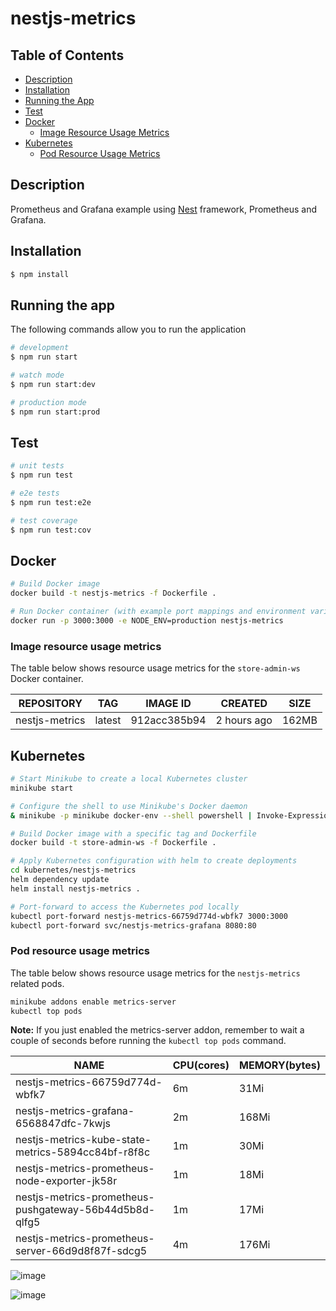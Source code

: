 # nestjs-metrics

## Table of Contents
- [Description](#description)
- [Installation](#installation)
- [Running the App](#running-the-app)
- [Test](#test)
- [Docker](#docker)
  - [Image Resource Usage Metrics](#image-resource-usage-metrics)
- [Kubernetes](#kubernetes)
  - [Pod Resource Usage Metrics](#pod-resource-usage-metrics)

## Description

Prometheus and Grafana example using [Nest](https://github.com/nestjs/nest) framework, Prometheus and Grafana.

## Installation

```bash
$ npm install
```

## Running the app
The following commands allow you to run the application

```bash
# development
$ npm run start

# watch mode
$ npm run start:dev

# production mode
$ npm run start:prod
```

## Test

```bash
# unit tests
$ npm run test

# e2e tests
$ npm run test:e2e

# test coverage
$ npm run test:cov
```

## Docker

```bash
# Build Docker image
docker build -t nestjs-metrics -f Dockerfile .

# Run Docker container (with example port mappings and environment variables)
docker run -p 3000:3000 -e NODE_ENV=production nestjs-metrics
```

### Image resource usage metrics

The table below shows resource usage metrics for the `store-admin-ws` Docker container.

| REPOSITORY        | TAG    | IMAGE ID      | CREATED      | SIZE  |
|-------------------|--------|---------------|--------------|-------|
| nestjs-metrics    | latest | 912acc385b94  | 2 hours ago  | 162MB |


## Kubernetes

```bash
# Start Minikube to create a local Kubernetes cluster
minikube start

# Configure the shell to use Minikube's Docker daemon
& minikube -p minikube docker-env --shell powershell | Invoke-Expression

# Build Docker image with a specific tag and Dockerfile
docker build -t store-admin-ws -f Dockerfile .

# Apply Kubernetes configuration with helm to create deployments
cd kubernetes/nestjs-metrics
helm dependency update
helm install nestjs-metrics .

# Port-forward to access the Kubernetes pod locally
kubectl port-forward nestjs-metrics-66759d774d-wbfk7 3000:3000
kubectl port-forward svc/nestjs-metrics-grafana 8080:80
```

### Pod resource usage metrics

The table below shows resource usage metrics for the `nestjs-metrics` related pods.

```bash
minikube addons enable metrics-server
kubectl top pods
```

**Note:** If you just enabled the metrics-server addon, remember to wait a couple of seconds before running the `kubectl top pods` command.

| NAME                                                     | CPU(cores) | MEMORY(bytes) |
|----------------------------------------------------------|------------|---------------|
| nestjs-metrics-66759d774d-wbfk7                          | 6m         | 31Mi          |
| nestjs-metrics-grafana-6568847dfc-7kwjs                  | 2m         | 168Mi         |
| nestjs-metrics-kube-state-metrics-5894cc84bf-r8f8c       | 1m         | 30Mi          |
| nestjs-metrics-prometheus-node-exporter-jk58r            | 1m         | 18Mi          |
| nestjs-metrics-prometheus-pushgateway-56b44d5b8d-qlfg5   | 1m         | 17Mi          |
| nestjs-metrics-prometheus-server-66d9d8f87f-sdcg5        | 4m         | 176Mi         |

![image](https://github.com/sys-internals/nestjs-metrics/assets/142703856/73f1e168-2691-43f4-a61b-d8c48e715624)

![image](https://github.com/sys-internals/nestjs-metrics/assets/142703856/ffecf08f-094c-434f-b89b-4f4534c57671)




